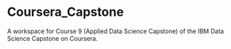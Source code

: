 # Coursera_Capstone
A workspace for Course 9 (Applied Data Science Capstone) of the IBM Data Science Capstone on Coursera.
